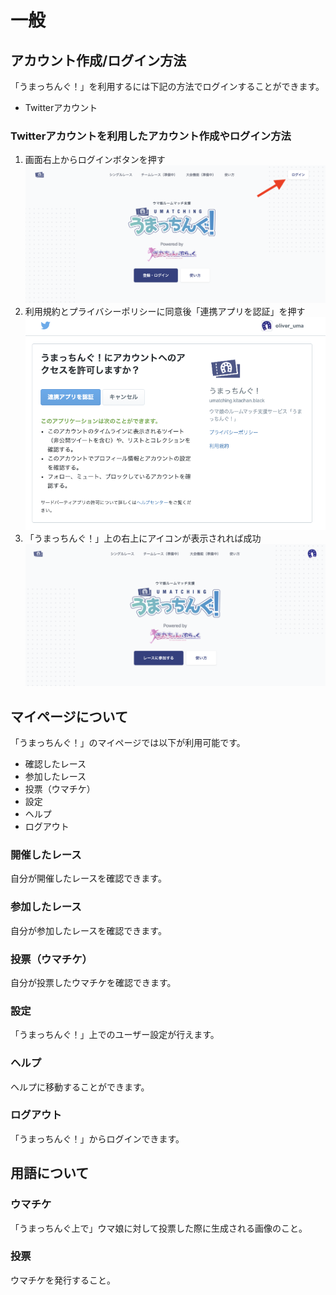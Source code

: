 # 一般
## アカウント作成/ログイン方法
「うまっちんぐ！」を利用するには下記の方法でログインすることができます。

- Twitterアカウント
  
### Twitterアカウントを利用したアカウント作成やログイン方法
1. 画面右上からログインボタンを押す
    ![twitter_login](../../images/how-to/general/twitter-loggin.png)
1. 利用規約とプライバシーポリシーに同意後「連携アプリを認証」を押す
   ![twitter_login](../../images/how-to/general/twitter-term.png)
1. 「うまっちんぐ！」上の右上にアイコンが表示されれば成功
   ![twitter_login](../../images/how-to/general/twitter-home.png)

## マイページについて
「うまっちんぐ！」のマイページでは以下が利用可能です。

- 確認したレース
- 参加したレース
- 投票（ウマチケ）
- 設定
- ヘルプ
- ログアウト

### 開催したレース
自分が開催したレースを確認できます。

### 参加したレース
自分が参加したレースを確認できます。

### 投票（ウマチケ）
自分が投票したウマチケを確認できます。

### 設定
「うまっちんぐ！」上でのユーザー設定が行えます。

### ヘルプ
ヘルプに移動することができます。

### ログアウト
「うまっちんぐ！」からログインできます。

## 用語について
### ウマチケ
「うまっちんぐ上で」ウマ娘に対して投票した際に生成される画像のこと。

### 投票
ウマチケを発行すること。
